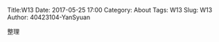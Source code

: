 Title:W13
Date: 2017-05-25 17:00
Category: About
Tags:  W13
Slug: W13
Author: 40423104-YanSyuan




<!-- PELICAN_END_SUMMARY -->
整理